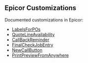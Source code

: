 ## Epicor Customizations

Documented customizations in Epicor:
- [LabelsForPOs](https://github.com/rfitzus/LabelsForPOs)
- [QuoteLineAvailability](https://github.com/rfitzus/QuoteLineAvailability)
- [CallBackReminder](https://github.com/rfitzus/CallBackReminder)
- [FinalCheckJobEntry](https://github.com/rfitzus/FinalCheckJobEntry)
- [NewCallButton](https://github.com/rfitzus/NewCallButton)
- [PrintPreviewFromAnywhere](https://github.com/rfitzus/PrintPreviewFromAnywhere)

<!---
rfitzus/rfitzus is a ✨ special ✨ repository because its `README.md` (this file) appears on your GitHub profile.
You can click the Preview link to take a look at your changes.
--->
